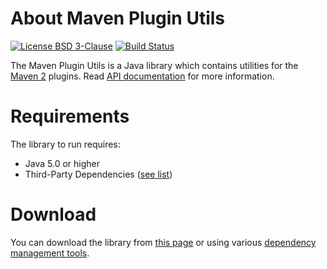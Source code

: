 # About Maven Plugin Utils
[![License BSD 3-Clause](https://img.shields.io/badge/license-BSD%203--Clause-blue.svg)](http://maven-plugin-utils.projects.gabrys.biz/license.txt)
[![Build Status](https://travis-ci.org/gabrysbiz/maven-plugin-utils.svg?branch=master)](https://travis-ci.org/gabrysbiz/maven-plugin-utils)

The Maven Plugin Utils is a Java library which contains utilities for the [Maven 2](https://maven.apache.org/) plugins.
Read [API documentation](http://maven-plugin-utils.projects.gabrys.biz/1.1/apidocs/) for more information.

# Requirements
The library to run requires:
* Java 5.0 or higher
* Third-Party Dependencies ([see list](http://maven-plugin-utils.projects.gabrys.biz/1.1/dependencies.html))

# Download
You can download the library from [this page](http://maven-plugin-utils.projects.gabrys.biz/1.1/download.html)
or using various [dependency management tools](http://maven-plugin-utils.projects.gabrys.biz/1.1/dependency-info.html).
